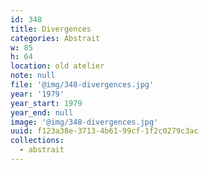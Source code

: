 ```yaml
---
id: 348
title: Divergences
categories: Abstrait
w: 85
h: 64
location: old atelier
note: null
file: '@img/348-divergences.jpg'
year: '1979'
year_start: 1979
year_end: null
image: '@img/348-divergences.jpg'
uuid: f123a38e-3713-4b61-99cf-1f2c0279c3ac
collections:
  - abstrait
---
```



